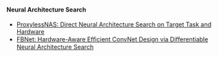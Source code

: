 #### Neural Architecture Search

- [ProxylessNAS: Direct Neural Architecture Search on Target Task and Hardware](https://arxiv.org/pdf/1812.00332.pdf)
- [FBNet: Hardware-Aware Efﬁcient ConvNet Design via Differentiable Neural Architecture Search](http://openaccess.thecvf.com/content_CVPR_2019/papers/Wu_FBNet_Hardware-Aware_Efficient_ConvNet_Design_via_Differentiable_Neural_Architecture_Search_CVPR_2019_paper.pdf)
